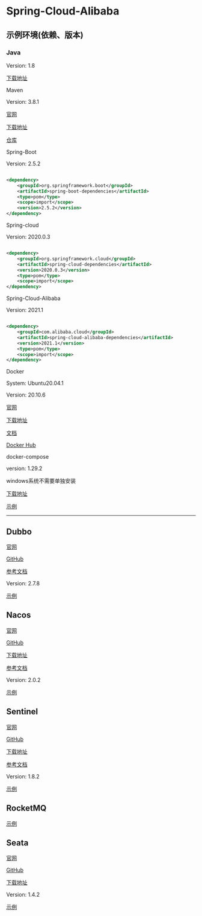 # Spring-Cloud-Alibaba

## 示例环境(依赖、版本)

### Java

Version: 1.8

[下载地址](https://www.oracle.com/java/technologies/javase/javase-jdk8-downloads.html)

Maven

Version: 3.8.1

[官网](https://maven.apache.org/)

[下载地址](https://maven.apache.org/download.cgi)

[仓库](https://mvnrepository.com/)

Spring-Boot

Version: 2.5.2

```xml

<dependency>
    <groupId>org.springframework.boot</groupId>
    <artifactId>spring-boot-dependencies</artifactId>
    <type>pom</type>
    <scope>import</scope>
    <version>2.5.2</version>
</dependency>
```

Spring-cloud

Version: 2020.0.3

```xml

<dependency>
    <groupId>org.springframework.cloud</groupId>
    <artifactId>spring-cloud-dependencies</artifactId>
    <version>2020.0.3</version>
    <type>pom</type>
    <scope>import</scope>
</dependency>
```

Spring-Cloud-Alibaba

Version: 2021.1

```xml

<dependency>
    <groupId>com.alibaba.cloud</groupId>
    <artifactId>spring-cloud-alibaba-dependencies</artifactId>
    <version>2021.1</version>
    <type>pom</type>
    <scope>import</scope>
</dependency>
```

Docker

System: Ubuntu20.04.1

Version: 20.10.6

[官网](https://www.docker.com/)

[下载地址](https://www.docker.com/products/docker-desktop)

[文档](https://docs.docker.com/)

[Docker Hub](https://hub.docker.com/)

docker-compose

version: 1.29.2

windows系统不需要单独安装

[下载地址](https://github.com/docker/compose/releases)

[示例](./docker)

---

## Dubbo

[官网](https://dubbo.apache.org/zh/)

[GitHub](https://github.com/apache/dubbo)

[参考文档](https://dubbo.apache.org/zh/docs/)

Version: 2.7.8

[示例](./dubbo)

## Nacos

[官网](https://nacos.io/zh-cn/)

[GitHub](https://github.com/alibaba/nacos)

[下载地址](https://github.com/alibaba/nacos/releases)

[参考文档](https://nacos.io/zh-cn/docs/what-is-nacos.html)

Version: 2.0.2

[示例](./nacos)

## Sentinel

[官网](https://sentinelguard.io/zh-cn/)

[GitHub](https://github.com/alibaba/Sentinel)

[下载地址](https://github.com/alibaba/Sentinel/releases)

[参考文档](https://sentinelguard.io/zh-cn/docs/introduction.html)

Version: 1.8.2

[示例](./sentinel)

## RocketMQ

[示例](./nacos)

## Seata

[官网](https://seata.io/)

[GitHub](https://github.com/seata/seata)

[下载地址](http://seata.io/zh-cn/blog/download.html)

Version: 1.4.2

[示例](./seata)